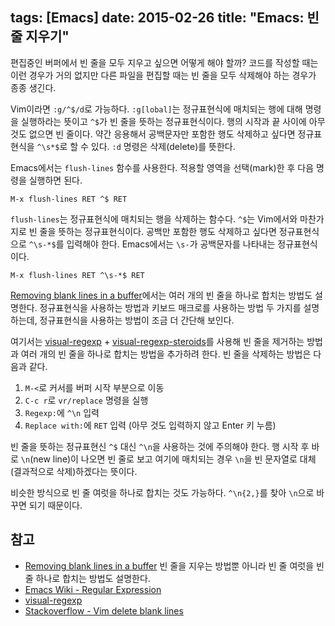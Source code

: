 tags: [Emacs]
date: 2015-02-26
title: "Emacs: 빈 줄 지우기"
---
편집중인 버퍼에서 빈 줄을 모두 지우고 싶으면 어떻게 해야 할까? 코드를 작성할 때는 이런 경우가 거의 없지만 다른 파일을 편집할 때는 빈 줄을 모두 삭제해야 하는 경우가 종종 생긴다.<!--more-->

Vim이라면 `:g/^$/d`로 가능하다. `:g[lobal]`는 정규표현식에 매치되는 행에 대해 명령을 실행하라는 뜻이고 `^$`가 빈 줄을 뜻하는 정규표현식이다. 행의 시작과 끝 사이에 아무 것도 없으면 빈 줄이다. 약간 응용해서 공백문자만 포함한 행도 삭제하고 싶다면 정규표현식을 `^\s*$`로 할 수 있다. `:d` 명령은 삭제(delete)를 뜻한다.

Emacs에서는 `flush-lines` 함수를 사용한다. 적용할 영역을 선택(mark)한 후 다음 명령을 실행하면 된다.

```
M-x flush-lines RET ^$ RET
```

`flush-lines`는 정규표현식에 매치되는 행을 삭제하는 함수다. `^$`는 Vim에서와 마찬가지로 빈 줄을 뜻하는 정규표현식이다. 공백만 포함한 행도 삭제하고 싶다면 정규표현식으로 `^\s-*$`를 입력해야 한다. Emacs에서는 `\s-`가 공백문자를 나타내는 정규표현식이다.

```
M-x flush-lines RET ^\s-*$ RET
```

[Removing blank lines in a buffer](http://www.masteringemacs.org/article/removing-blank-lines-buffer)에서는 여러 개의 빈 줄을 하나로 합치는 방법도 설명한다. 정규표현식을 사용하는 방법과 키보드 매크로를 사용하는 방법 두 가지를 설명하는데, 정규표현식을 사용하는 방법이 조금 더 간단해 보인다.

여기서는 [visual-regexp](https://github.com/benma/visual-regexp.el) + [visual-regexp-steroids](https://github.com/benma/visual-regexp-steroids.el/)를 사용해 빈 줄을 제거하는 방법과 여러 개의 빈 줄을 하나로 합치는 방법을 추가하려 한다. 빈 줄을 삭제하는 방법은 다음과 같다.

1. `M-<`로 커서를 버퍼 시작 부분으로 이동
2. `C-c r`로 `vr/replace` 명령을 실행
3. `Regexp:`에 `^\n` 입력
4. `Replace with:`에 `RET` 입력 (아무 것도 입력하지 않고 Enter 키 누름)

빈 줄을 뜻하는 정규표현신 `^$` 대신 `^\n`을 사용하는 것에 주의해야 한다. 행 시작 후 바로 `\n`(new line)이 나오면 빈 줄로 보고 여기에 매치되는 경우 `\n`을 빈 문자열로 대체(결과적으로 삭제)하겠다는 뜻이다.

비슷한 방식으로 빈 줄 여럿을 하나로 합치는 것도 가능하다. `^\n{2,}`를 찾아 `\n`으로 바꾸면 되기 때문이다.

## 참고
* [Removing blank lines in a buffer](http://www.masteringemacs.org/article/removing-blank-lines-buffer)
빈 줄을 지우는 방법뿐 아니라 빈 줄 여럿을 빈 줄 하나로 합치는 방법도 설명한다.
* [Emacs Wiki - Regular Expression](http://www.emacswiki.org/emacs/RegularExpression)
* [visual-regexp](/2014/04/25/visual-regexp/)
* [Stackoverflow - Vim delete blank lines](http://stackoverflow.com/questions/706076/vim-delete-blank-lines)
